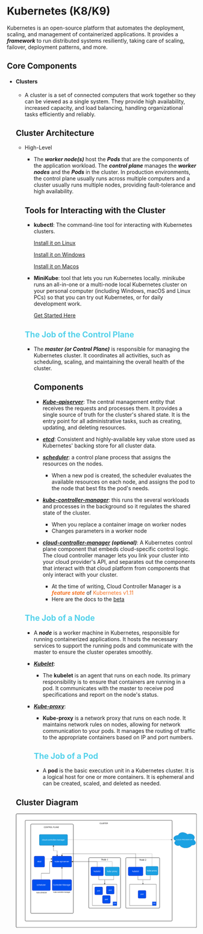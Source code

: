 # Kubernetes (K8/K9)
Kubernetes is an open-source platform that automates the deployment, scaling, and management of containerized applications. It provides a ***framework*** to run distributed systems resiliently, taking care of scaling, failover, deployment patterns, and more.

## Core Components

* #### Clusters
    * A cluster is a set of connected computers that work together so they can be viewed as a single system. They provide high availability, increased capacity, and load balancing, handling organizational tasks efficiently and reliably.

    ## Cluster Architecture

    * High-Level
        * The ***worker node(s)*** host the ***Pods*** that are the components of the application workload. The ***control plane*** manages the ***worker nodes*** and the ***Pods*** in the cluster. In production environments, the control plane usually runs across multiple computers and a cluster usually runs multiple nodes, providing fault-tolerance and high availability.

        ## Tools for Interacting with the Cluster
        * **kubectl**: The command-line tool for interacting with Kubernetes clusters.
        
            [Install it on Linux](https://kubernetes.io/docs/tasks/tools/install-kubectl-linux/)

            [Install it on Windows](https://kubernetes.io/docs/tasks/tools/install-kubectl-windows/)

            [Install it on Macos](https://kubernetes.io/docs/tasks/tools/install-kubectl-macos/)

        * **MiniKube**:  tool that lets you run Kubernetes locally. minikube runs an all-in-one or a multi-node local Kubernetes cluster on your personal computer (including Windows, macOS and Linux PCs) so that you can try out Kubernetes, or for daily development work.

            [Get Started Here](https://minikube.sigs.k8s.io/docs/start/)

        ## <span style="color:#54D2EB">The Job of the Control Plane</span>
        * The ***master (or Control Plane)*** is responsible for managing the Kubernetes cluster. It coordinates all activities, such as scheduling, scaling, and maintaining the overall health of the cluster.

            ## Components
            * [***Kube-apiserver***](https://kubernetes.io/docs/concepts/architecture/#kube-apiserver): The central management entity that receives the requests and processes them. It provides a single source of truth for the cluster's shared state. It is the entry point for all administrative tasks, such as creating, updating, and deleting resources.                

            * [***etcd***](https://kubernetes.io/docs/concepts/architecture/#etcd): Consistent and highly-available key value store used as Kubernetes' backing store for all cluster data.

            * [***scheduler***](https://kubernetes.io/docs/concepts/architecture/#kube-scheduler): a control plane process that assigns the resources on the nodes.
                * When a new pod is created, the scheduler evaluates the available resources on each node, and assigns the pod to the node that best fits the pod's needs.
            
            * [***kube-controller-manager***](https://kubernetes.io/docs/concepts/architecture/#kube-controller-manager): this runs the several workloads and processes in the background so it regulates the shared state of the cluster. 
                * When you replace a container image on worker nodes
                * Changes parameters in a worker node
            
            * [***cloud-controller-manager***](https://kubernetes.io/docs/concepts/architecture/#cloud-controller-manager) ***(optional)***: A Kubernetes control plane component that embeds cloud-specific control logic. The cloud controller manager lets you link your cluster into your cloud provider's API, and separates out the components that interact with that cloud platform from components that only interact with your cluster.
                * At the time of writing, Cloud Controller Manager is a <span style="color:#F57120">***feature state***</span> of <span style="color:#F57120">Kubernetes v1.11</span> 
                * Here are the docs to the [beta](https://kubernetes.io/docs/concepts/architecture/cloud-controller/) 

        ## <span style="color:#54D2EB">The Job of a Node</span>
        * A ***node*** is a worker machine in Kubernetes, responsible for running containerized applications. It hosts the necessary services to support the running pods and communicate with the master to ensure the cluster operates smoothly.

        * [***Kubelet***](https://kubernetes.io/docs/concepts/architecture/#kubelet): 
            * The **kubelet** is an agent that runs on each node. Its primary responsibility is to ensure that containers are running in a pod. It communicates with the master to receive pod specifications and report on the node's status.

        * [***Kube-proxy***](https://kubernetes.io/docs/concepts/architecture/#kube-proxy):
            * **Kube-proxy** is a network proxy that runs on each node. It maintains network rules on nodes, allowing for network communication to your pods. It manages the routing of traffic to the appropriate containers based on IP and port numbers.

            ## <span style="color:#54D2EB">The Job of a Pod</span>
            * A **pod** is the basic execution unit in a Kubernetes cluster. It is a logical host for one or more containers. It is ephemeral and can be created, scaled, and deleted as needed. 
    
    ## Cluster Diagram
    ![Cluster Diagram](../../assets/kubernetes-cluster-architecture.svg)

